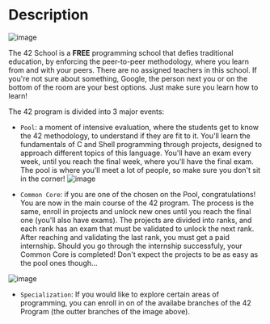 # Description
![image](https://user-images.githubusercontent.com/93390807/215582336-7446fb5f-42da-4a91-82a7-c679d84a1f90.png)

The 42 School is a **FREE** programming school that defies traditional education, by enforcing the peer-to-peer methodology, where you learn from and with your peers. There are no assigned teachers in this school. If you're not sure about something, Google, the person next you or on the bottom of the room are your best options. Just make sure you learn how to learn!

The 42 program is divided into 3 major events:

 - `Pool`: a moment of intensive evaluation, where the students get to know the 42 methodology, to understand if they are fit to it. You'll learn the fundamentals of C and Shell programming through projects, designed to approach different topics of this language. You'll have an exam every week, until you reach the final week, where you'll have the final exam. The pool is where you'll meet a lot of people, so make sure you don't sit in the corner!
![image](https://user-images.githubusercontent.com/93390807/215581867-77c29610-d4b2-4592-9493-ef9e6bdc3307.png)

 - `Common Core`: if you are one of the chosen on the Pool, congratulations! You are now in the main course of the 42 program. The process is the same, enroll in projects and unlock new ones until you reach the final one (you'll also have exams). The projects are divided into ranks, and each rank has an exam that must be validated to unlock the next rank. After reaching and validating the last rank, you must get a paid internship. Should you go through the internship successfuly, your Common Core is completed! Don't expect the projects to be as easy as the pool ones though...
 
![image](https://user-images.githubusercontent.com/93390807/215581687-76f5bfdc-513d-4e60-9f6c-93c2cdd28663.png)

 - `Specialization`: If you would like to explore certain areas of programming, you can enroll in on of the availabe branches of the 42 Program (the outter branches of the image above).
